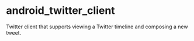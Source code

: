 # android_twitter_client
Twitter client that supports viewing a Twitter timeline and composing a new tweet.
